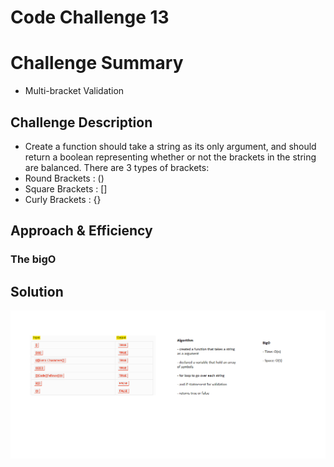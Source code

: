 # Code Challenge 13

# Challenge Summary
- Multi-bracket Validation

## Challenge Description
- Create a function should take a string as its only argument, and should return a boolean representing whether or not the brackets in the string are balanced. There are 3 types of brackets:
- Round Brackets : \(\)
- Square Brackets : \[\]
- Curly Brackets : \{\}

## Approach & Efficiency 
<!-- - On the whiteboard -->

### The bigO
<!-- - On the whiteboard -->

## Solution
![Code challenge 13 Whiteboard](../../assets/cc13.png)